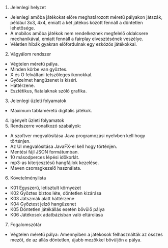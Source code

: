 1. Jelenlegi helyzet
 - Jelenlegi amőba játékokat előre meghatározott méretű pályakon játszák, például 3x3, 4x4, emiatt a két játékos között fennáll a döntetlen lehetősége.
 - A mobilos amőba játékok nem rendelkeznek megfelelő oldalcsere mechanikával, emiatt fennáll a fairplay elvesztésének veszélye. 
 - Véletlen hibák gyakran előfordulnak egy ezközös játékokkal.

2. Vágyálom rendszer
  - Végtelen méretű pálya.
  - Minden körbe van győztes.
  - X és O felváltani tetszőleges ikonokkal.
  - Győzelmet hangüzenet is kíséri.
  - Háttérzene.
  - Esztétikus, fiatalaknak szóló grafika.

3. Jelenlegi üzleti folyamatok
  - Maximum táblaméretű digitális játékok.
4. Igényelt üzleti folyamatok
5. Rendszerre vonatkozó szabályok:
  - A szoftver megvalósítása Java programozási nyelvben kell hogy történjen.
  - Az UI megvalósítása JavaFX-el kell hogy történjen.
  - Mentési fájl JSON formátumban.
  - 10 másodperces lépési időkorlát.
  - mp3-as kiterjesztésű hangfájlok kezelése.
  - Maven csomagkezelő használata.

6. Követelménylista
  - K01 Egyszerű, letisztult környezet
  - K02 Győztes biztos léte, döntetlen kizárása
  - K03 Játszmák alatt háttérzene
  - K04 Győztest jelző hangüzenet
  - K05 Döntetlen játékállás esetén bővülő pálya
  - K06 Játékosok adatbázisban való eltárolása
7. Fogalomszótár
  - Végtelen méretű pálya: Amennyiben a játékosok felhasználták az összes mezőt, de az állás döntetlen, újabb mezőkkel bővüljön a pálya.

